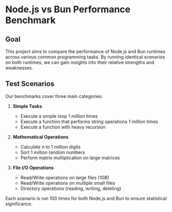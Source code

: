 # Node.js vs Bun Performance Benchmark

## Goal

This project aims to compare the performance of Node.js and Bun runtimes across various common programming tasks. By running identical scenarios on both runtimes, we can gain insights into their relative strengths and weaknesses.

## Test Scenarios

Our benchmarks cover three main categories:

1. **Simple Tasks**

   - Execute a simple loop 1 million times
   - Execute a function that performs string operations 1 million times
   - Execute a function with heavy recursion

2. **Mathematical Operations**

   - Calculate π to 1 million digits
   - Sort 1 million random numbers
   - Perform matrix multiplication on large matrices

3. **File I/O Operations**
   - Read/Write operations on large files (1GB)
   - Read/Write operations on multiple small files
   - Directory operations (reading, writing, deleting)

Each scenario is run 100 times for both Node.js and Bun to ensure statistical significance.
